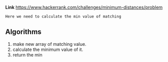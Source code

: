 **Link** https://www.hackerrank.com/challenges/minimum-distances/problem

`Here we need to calculate the min value of matching `

## Algorithms
1. make new array of matching value.
2. calculate the minimum value of it.
3. return the min
